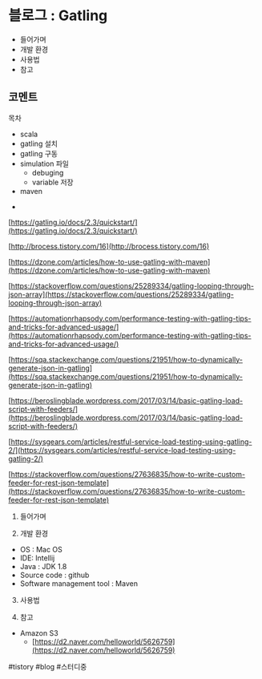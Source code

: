 # 블로그 : Gatling
* 들어가며
* 개발 환경
* 사용법
* 참고

**코멘트**
-

목차
* scala
* gatling 설치
* gatling 구동
* simulation 파일
	* debuging
	* variable 저장
* maven
-

[https://gatling.io/docs/2.3/quickstart/](https://gatling.io/docs/2.3/quickstart/)

[http://brocess.tistory.com/16](http://brocess.tistory.com/16)

[https://dzone.com/articles/how-to-use-gatling-with-maven](https://dzone.com/articles/how-to-use-gatling-with-maven)

[https://stackoverflow.com/questions/25289334/gatling-looping-through-json-array](https://stackoverflow.com/questions/25289334/gatling-looping-through-json-array)

[https://automationrhapsody.com/performance-testing-with-gatling-tips-and-tricks-for-advanced-usage/](https://automationrhapsody.com/performance-testing-with-gatling-tips-and-tricks-for-advanced-usage/)

[https://sqa.stackexchange.com/questions/21951/how-to-dynamically-generate-json-in-gatling](https://sqa.stackexchange.com/questions/21951/how-to-dynamically-generate-json-in-gatling)

[https://beroslingblade.wordpress.com/2017/03/14/basic-gatling-load-script-with-feeders/](https://beroslingblade.wordpress.com/2017/03/14/basic-gatling-load-script-with-feeders/)

[https://sysgears.com/articles/restful-service-load-testing-using-gatling-2/](https://sysgears.com/articles/restful-service-load-testing-using-gatling-2/)

[https://stackoverflow.com/questions/27636835/how-to-write-custom-feeder-for-rest-json-template](https://stackoverflow.com/questions/27636835/how-to-write-custom-feeder-for-rest-json-template)

1. 들어가며

2. 개발 환경

* OS : Mac OS
* IDE: Intellij
* Java : JDK 1.8
* Source code : github
* Software management tool : Maven

3. 사용법

4. 참고

* Amazon S3
	* [https://d2.naver.com/helloworld/5626759](https://d2.naver.com/helloworld/5626759)

#tistory #blog #스터디중